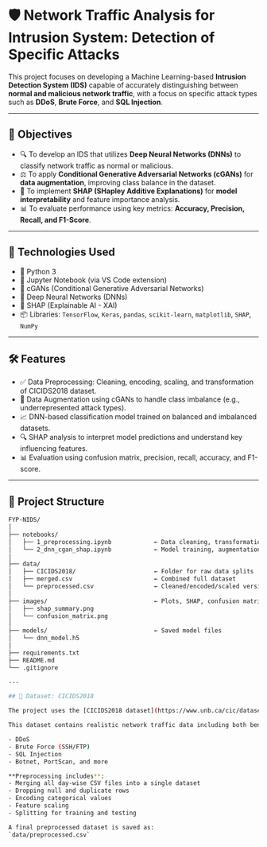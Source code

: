# 🛡️ Network Traffic Analysis for Intrusion System: Detection of Specific Attacks

This project focuses on developing a Machine Learning-based **Intrusion Detection System (IDS)** capable of accurately distinguishing between **normal and malicious network traffic**, with a focus on specific attack types such as **DDoS**, **Brute Force**, and **SQL Injection**.

---

## 🎯 Objectives

- 🔍 To develop an IDS that utilizes **Deep Neural Networks (DNNs)** to classify network traffic as normal or malicious.
- ⚖️ To apply **Conditional Generative Adversarial Networks (cGANs)** for **data augmentation**, improving class balance in the dataset.
- 🧠 To implement **SHAP (SHapley Additive Explanations)** for **model interpretability** and feature importance analysis.
- 📊 To evaluate performance using key metrics: **Accuracy, Precision, Recall, and F1-Score**.

---

## 🧰 Technologies Used

- 🐍 Python 3
- 📓 Jupyter Notebook (via VS Code extension)
- 🔁 cGANs (Conditional Generative Adversarial Networks)
- 🤖 Deep Neural Networks (DNNs)
- 🧠 SHAP (Explainable AI - XAI)
- 📦 Libraries: `TensorFlow`, `Keras`, `pandas`, `scikit-learn`, `matplotlib`, `SHAP`, `NumPy`

---

## 🛠️ Features

- ✅ Data Preprocessing: Cleaning, encoding, scaling, and transformation of CICIDS2018 dataset.
- 🧬 Data Augmentation using cGANs to handle class imbalance (e.g., underrepresented attack types).
- 📈 DNN-based classification model trained on balanced and imbalanced datasets.
- 🔍 SHAP analysis to interpret model predictions and understand key influencing features.
- 📊 Evaluation using confusion matrix, precision, recall, accuracy, and F1-score.

---

## 📁 Project Structure

```bash
FYP-NIDS/
│
├── notebooks/
│   ├── 1_preprocessing.ipynb            ← Data cleaning, transformation
│   └── 2_dnn_cgan_shap.ipynb            ← Model training, augmentation, SHAP
│
├── data/
│   ├── CICIDS2018/                      ← Folder for raw data splits
│   ├── merged.csv                       ← Combined full dataset
│   └── preprocessed.csv                 ← Cleaned/encoded/scaled version
│
├── images/                              ← Plots, SHAP, confusion matrix
│   ├── shap_summary.png
│   └── confusion_matrix.png
│
├── models/                              ← Saved model files
│   └── dnn_model.h5
│
├── requirements.txt
├── README.md
└── .gitignore

---

## 🧾 Dataset: CICIDS2018

The project uses the [CICIDS2018 dataset](https://www.unb.ca/cic/datasets/ids-2018.html) by the Canadian Institute for Cybersecurity.

This dataset contains realistic network traffic data including both benign and malicious activity, such as:

- DDoS
- Brute Force (SSH/FTP)
- SQL Injection
- Botnet, PortScan, and more

**Preprocessing includes**:
- Merging all day-wise CSV files into a single dataset
- Dropping null and duplicate rows
- Encoding categorical values
- Feature scaling
- Splitting for training and testing

A final preprocessed dataset is saved as:  
`data/preprocessed.csv`
